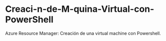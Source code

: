 # Creaci-n-de-M-quina-Virtual-con-PowerShell
Azure Resource Manager: Creación de una virtual machine con Powershell.
